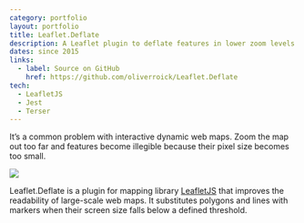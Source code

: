 ```yaml
---
category: portfolio
layout: portfolio
title: Leaflet.Deflate
description: A Leaflet plugin to deflate features in lower zoom levels.
dates: since 2015
links:
  - label: Source on GitHub
    href: https://github.com/oliverroick/Leaflet.Deflate
tech:
  - LeafletJS
  - Jest
  - Terser
---
```


It’s a common problem with interactive dynamic web maps. Zoom the map out too far and features become illegible because their pixel size becomes too small.

![](/img/portfolio/leaflet-deflate.gif)

Leaflet.Deflate is a plugin for mapping library [LeafletJS](https://leafletjs.com) that improves the readability of large-scale web maps. It substitutes polygons and lines with markers when their screen size falls below a defined threshold.

